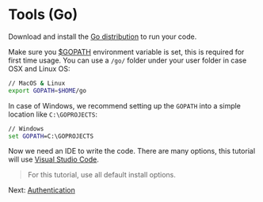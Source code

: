 # Tools (Go)

Download and install the [Go distribution](https://golang.org/doc/install) to run your code. 

Make sure you [$GOPATH](https://github.com/golang/go/wiki/GOPATH) environment variable is set, this is required for first time usage. 
You can use a `/go/` folder under your user folder in case OSX and Linux OS:

```bash
// MacOS & Linux
export GOPATH=$HOME/go
```

In case of Windows, we recommend setting up the `GOPATH` into a simple location like `C:\GOPROJECTS`:

```cmd
// Windows
set GOPATH=C:\GOPROJECTS
```

Now we need an IDE to write the code. There are many options, this tutorial will use [Visual Studio Code](https://code.visualstudio.com/).

> For this tutorial, use all default install options.

Next: [Authentication](oauth/)